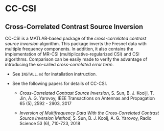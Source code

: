 # CC-CSI

Cross-Correlated Contrast Source Inversion 
------------------------------------------

CC-CSI is a MATLAB-based package of the *cross-correlated contrast source inversion* algorithm. This package inverts the Fresnel data with multiple frequency components. In addition, it also contains the implementation of MR-CSI (multiplicative-regularized CSI) and CSI algorithms. Comparison can be easily made to verify the advantage of introducing the so-called *cross-correlated error term*. 

- See `INSTALL.md` for installation instruction.

- See the following papers for details of CC-CSI.

	- *Cross-Correlated Contrast Source Inversion*, S. Sun, B. J. Kooiji, T. Jin, A. G. Yarovoy, IEEE Transactions on Antennas and Propagation 65 (5), 2592 - 2603, 2017

	- *Inversion of Multifrequency Data With the Cross‐Correlated Contrast Source Inversion Method*, S. Sun, B. J. Kooij, A. G. Yarovoy, Radio Science 53 (6), 710-723, 2018



